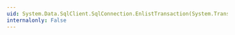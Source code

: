 ```yaml
---
uid: System.Data.SqlClient.SqlConnection.EnlistTransaction(System.Transactions.Transaction)
internalonly: False
---
```

